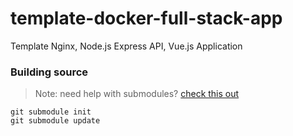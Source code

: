 # template-docker-full-stack-app
Template Nginx, Node.js Express API, Vue.js Application

### Building source

> Note: need help with submodules? [check this out](https://www.vogella.com/tutorials/GitSubmodules/article.html)

```
git submodule init
git submodule update
```
